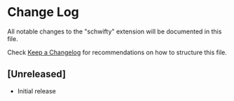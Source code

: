 # Change Log
All notable changes to the "schwifty" extension will be documented in this file.

Check [Keep a Changelog](http://keepachangelog.com/) for recommendations on how to structure this file.

## [Unreleased]
- Initial release